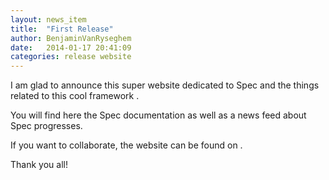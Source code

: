 ```yaml
---
layout: news_item
title:  "First Release"
author: BenjaminVanRyseghem
date:   2014-01-17 20:41:09
categories: release website
---
```


I am glad to announce this super website dedicated to Spec and the things related to this cool framework <i class="fa fa-smile-o"></i>.

You will find here the Spec documentation as well as a news feed about Spec progresses.

If you want to collaborate, the website can be found on <a href="https://github.com/SpecForPharo/website"><i class="fa fa-github-alt fa-2x"></i></a>.

Thank you all!